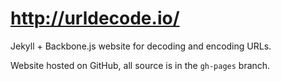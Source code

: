 http://urldecode.io/
============

Jekyll + Backbone.js website for decoding and encoding URLs.


Website hosted on GitHub, all source is in the `gh-pages` branch.
